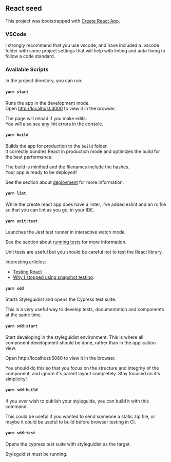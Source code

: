 ## React seed

This project was bootstrapped with [Create React App](https://github.com/facebook/create-react-app).

### VSCode

I strongly recommend that you use vscode, and have included a .vscode folder with some project settings that will help with linting and auto fixing to follow a code standard.

### Available Scripts

In the project directory, you can run:

#### `yarn start`

Runs the app in the development mode.<br>
Open [http://localhost:3000](http://localhost:3000) to view it in the browser.

The page will reload if you make edits.<br>
You will also see any lint errors in the console.

#### `yarn build`

Builds the app for production to the `build` folder.<br>
It correctly bundles React in production mode and optimizes the build for the
best performance.

The build is minified and the filenames include the hashes.<br>
Your app is ready to be deployed!

See the section about [deployment](https://facebook.github.io/create-react-app/docs/deployment)
for more information.

#### `yarn lint`

While the create react app does have a linter, I've added eslint and an rc file
so that you can lint as you go, in your IDE.

#### `yarn unit:test`

Launches the Jest test runner in interactive watch mode.

See the section about [running tests](https://facebook.github.io/create-react-app/docs/running-tests)
for more information.

Unit tests are useful but you should be careful not to test the React library.

Interesting articles:
- [Testing React](https://www.valentinog.com/blog/testing-react/)
- [Why I stopped using snapshot testing](https://medium.com/@tomgold_48918/why-i-stopped-using-snapshot-testing-with-jest-3279fe41ffb2).

#### `yarn sdd`

Starts Styleguidist and opens the Cypress test suite.

This is a very useful way to develop tests, documentation and components at the
same time.

#### `yarn sdd:start`

Start developing in the styleguidist environment. This is where all component
development should be done, rather than in the application view.

Open http://localhost:6060 to view it in the browser.

You should do this so that you focus on the structure and integrity of the component,
and ignore it's parent layout completely. Stay focused on it's simplicity!

#### `yarn sdd:build`

If you ever wish to publish your styleguide, you can build it with this command.

This could be useful if you wanted to send someone a static zip file, or maybe
it could be useful to build before browser testing in CI.

#### `yarn sdd:test`

Opens the cypress test suite with styleguidist as the target.

Styleguidist must be running.
